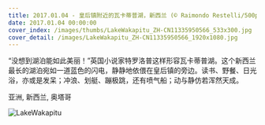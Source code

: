 ```yaml
---
title: 2017.01.04 - 皇后镇附近的瓦卡蒂普湖，新西兰 (© Raimondo Restelli/500px)
date: 2017.01.04 00:00:00
cover_index: /images/thumbs/LakeWakapitu_ZH-CN11335950566_533x300.jpg
cover_detail: /images/LakeWakapitu_ZH-CN11335950566_1920x1080.jpg
---
```


“没想到湖泊能如此美丽！”英国小说家特罗洛普这样形容瓦卡蒂普湖。这个新西兰最长的湖泊宛如一道蓝色的闪电，静静地依偎在皇后镇的旁边。读书、野餐、日光浴，亦或是发呆；冲浪、划艇、蹦极跳，还有喷气船；动与静仿若浑然天成。

亚洲, 新西兰, 奥塔哥

![LakeWakapitu](/images/LakeWakapitu_ZH-CN11335950566_1920x1080.jpg)
